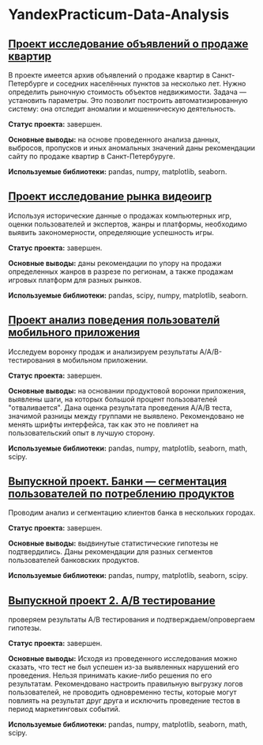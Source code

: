 # YandexPracticum-Data-Analysis

## [Проект исследование объявлений о продаже квартир](https://github.com/Maxsis88/YandexPracticum-Data-Analysis/tree/main/%D0%98%D1%81%D1%81%D0%BB%D0%B5%D0%B4%D0%BE%D0%B2%D0%B0%D0%BD%D0%B8%D0%B5%20%D0%BE%D0%B1%D1%8A%D1%8F%D0%B2%D0%BB%D0%B5%D0%BD%D0%B8%D0%B9%20%D0%BE%20%D0%BF%D1%80%D0%BE%D0%B4%D0%B0%D0%B6%D0%B5%20%D0%BA%D0%B2%D0%B0%D1%80%D1%82%D0%B8%D1%80)

В проекте имеется архив объявлений о продаже квартир в Санкт-Петербурге и соседних населённых пунктов за несколько лет. Нужно определить рыночную стоимость объектов недвижимости. Задача — установить параметры. Это позволит построить автоматизированную систему: она отследит аномалии и мошенническую деятельность.

**Статус проекта:** завершен.

**Основные выводы:** на основе проведенного анализа данных, выбросов, пропусков и иных аномальных значений даны рекомендации сайту по продаже квартир в Санкт-Петербуруге.

**Используемые библиотеки:** pandas, numpy, matplotlib, seaborn.
## [Проект исследование рынка видеоигр](https://github.com/Maxsis88/YandexPracticum-Data-Analysis/tree/main/%D0%B8%D1%81%D1%81%D0%BB%D0%B5%D0%B4%D0%BE%D0%B2%D0%B0%D0%BD%D0%B8%D0%B5%20%D1%80%D1%8B%D0%BD%D0%BA%D0%B0%20%D0%B2%D0%B8%D0%B4%D0%B5%D0%BE%D0%B8%D0%B3%D1%80)
Используя исторические данные о продажах компьютерных игр, оценки пользователей и экспертов, жанры и платформы, необходимо выявить закономерности, определяющие успешность игры.

**Статус проекта:** завершен.

**Основные выводы:** даны рекомендации по упору на продажи определенных жанров в разрезе по регионам, а также продажам игровых платформ для разных рынков.

**Используемые библиотеки:** pandas, scipy, numpy, matplotlib, seaborn.
## [Проект анализ поведения пользователй мобильного приложения](https://github.com/Maxsis88/YandexPracticum-Data-Analysis/tree/main/%D0%90%D0%BD%D0%B0%D0%BB%D0%B8%D0%B7%20%D0%BF%D0%BE%D0%B2%D0%B5%D0%B4%D0%B5%D0%BD%D0%B8%D1%8F%20%D0%BF%D0%BE%D0%BB%D1%8C%D0%B7%D0%BE%D0%B2%D0%B0%D1%82%D0%B5%D0%BB%D0%B5%D0%B9%20%D0%BC%D0%BE%D0%B1%D0%B8%D0%BB%D1%8C%D0%BD%D0%BE%D0%B3%D0%BE%20%D0%BF%D1%80%D0%B8%D0%BB%D0%BE%D0%B6%D0%B5%D0%BD%D0%B8%D1%8F)
Исследуем воронку продаж и анализируем результаты A/A/B-тестирования в мобильном приложении.

**Статус проекта:** завершен.

**Основные выводы:** на основании продуктовой воронки приложения, выявлены шаги, на которых большой процент пользователей "отваливается". Дана оценка результата проведения А/А/В теста, значимой разницы между группами не выявлено. Рекомендовано не менять шрифты интерфейса, так как это не повлияет на пользовательский опыт в лучшую сторону.

**Используемые библиотеки:** pandas, numpy, matplotlib, seaborn, math, scipy.
## [Выпускной проект. Банки — cегментация пользователей по потреблению продуктов](https://github.com/Maxsis88/YandexPracticum-Data-Analysis/tree/main/%D0%91%D0%B0%D0%BD%D0%BA%D0%B8%20%E2%80%94%20%D0%A1%D0%B5%D0%B3%D0%BC%D0%B5%D0%BD%D1%82%D0%B0%D1%86%D0%B8%D1%8F%20%D0%BF%D0%BE%D0%BB%D1%8C%D0%B7%D0%BE%D0%B2%D0%B0%D1%82%D0%B5%D0%BB%D0%B5%D0%B9%20%D0%BF%D0%BE%20%D0%BF%D0%BE%D1%82%D1%80%D0%B5%D0%B1%D0%BB%D0%B5%D0%BD%D0%B8%D1%8E)
Проводим анализ и сегментацию клиентов банка в нескольких городах.

**Статус проекта:** завершен.

**Основные выводы:** выдвинутые статистические гипотезы не подтвердились. Даны рекомендации для разных сегментов пользователей банковских продуктов.

**Используемые библиотеки:** pandas, numpy, matplotlib, seaborn, scipy.
## [Выпускной проект 2. А/B тестирование](https://github.com/Maxsis88/YandexPracticum-Data-Analysis/tree/main/A-B%20%D1%82%D0%B5%D1%81%D1%82%D0%B8%D1%80%D0%BE%D0%B2%D0%B0%D0%BD%D0%B8%D0%B5)
проверяем результаты А/B тестирования и подтверждаем/опровергаем гипотезы.

**Статус проекта:** завершен.

**Основные выводы:** Исходя из проведенного исследования можно сказать, что тест не был успешен из-за выявленных нарушений его проведения. Нельзя принимать какие-либо решения по его результатам. Рекомендовано настроить правильную выгрузку логов пользователей, не проводить одновременно тесты, которые могут повлиять на результат друг друга и исключить проведение тестов в период маркетинговых событий.

**Используемые библиотеки:** pandas, numpy, matplotlib, seaborn, math, scipy.
